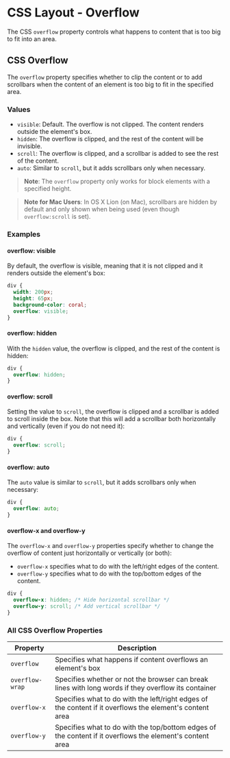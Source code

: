# CSS Layout - Overflow

The CSS `overflow` property controls what happens to content that is too big to fit into an area.

## CSS Overflow
The `overflow` property specifies whether to clip the content or to add scrollbars when the content of an element is too big to fit in the specified area.

### Values
- `visible`: Default. The overflow is not clipped. The content renders outside the element's box.
- `hidden`: The overflow is clipped, and the rest of the content will be invisible.
- `scroll`: The overflow is clipped, and a scrollbar is added to see the rest of the content.
- `auto`: Similar to `scroll`, but it adds scrollbars only when necessary.

> **Note**: The `overflow` property only works for block elements with a specified height.

> **Note for Mac Users**: In OS X Lion (on Mac), scrollbars are hidden by default and only shown when being used (even though `overflow:scroll` is set).

### Examples

#### overflow: visible
By default, the overflow is visible, meaning that it is not clipped and it renders outside the element's box:

```css
div {
  width: 200px;
  height: 65px;
  background-color: coral;
  overflow: visible;
}
```

#### overflow: hidden
With the `hidden` value, the overflow is clipped, and the rest of the content is hidden:

```css
div {
  overflow: hidden;
}
```

#### overflow: scroll
Setting the value to `scroll`, the overflow is clipped and a scrollbar is added to scroll inside the box. Note that this will add a scrollbar both horizontally and vertically (even if you do not need it):

```css
div {
  overflow: scroll;
}
```

#### overflow: auto
The `auto` value is similar to `scroll`, but it adds scrollbars only when necessary:

```css
div {
  overflow: auto;
}
```

#### overflow-x and overflow-y
The `overflow-x` and `overflow-y` properties specify whether to change the overflow of content just horizontally or vertically (or both):

- `overflow-x` specifies what to do with the left/right edges of the content.
- `overflow-y` specifies what to do with the top/bottom edges of the content.

```css
div {
  overflow-x: hidden; /* Hide horizontal scrollbar */
  overflow-y: scroll; /* Add vertical scrollbar */
}
```


### All CSS Overflow Properties

| Property       | Description                                                                                 |
| -------------- | ------------------------------------------------------------------------------------------- |
| `overflow`     | Specifies what happens if content overflows an element's box                                 |
| `overflow-wrap`| Specifies whether or not the browser can break lines with long words if they overflow its container |
| `overflow-x`   | Specifies what to do with the left/right edges of the content if it overflows the element's content area |
| `overflow-y`   | Specifies what to do with the top/bottom edges of the content if it overflows the element's content area |


